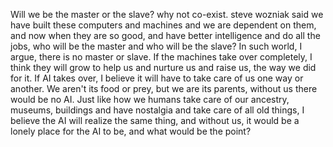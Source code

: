 Will we be the master or the slave?
why not co-exist. steve wozniak said we have built these computers and machines and we are dependent on them, and now when they are so good, and have better intelligence and do all the jobs, who will be the master and who will be the slave? 
In such world, I argue, there is no master or slave.
If the machines take over completely, I think they will grow to help us and nurture us and raise us, the way we did for it. If AI takes over, I believe it will have to take care of us one way or another. We aren't its food or prey, but we are its parents, without us there would be no AI. Just like how we humans take care of our ancestry, museums, buildings and have nostalgia and take care of all old things, I believe the AI will realize the same thing, and without us, it would be a lonely place for the AI to be, and what would be the point? 